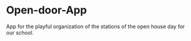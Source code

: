 # Open-door-App
 App for the playful organization of the stations of the open house day for our school.
